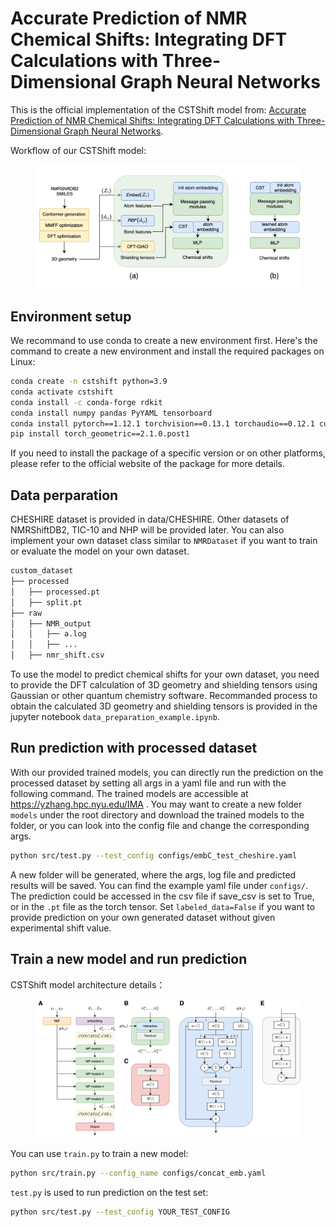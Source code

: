 # Accurate Prediction of NMR Chemical Shifts: Integrating DFT Calculations with Three-Dimensional Graph Neural Networks 
This is the official implementation of the CSTShift model from: [Accurate Prediction of NMR Chemical Shifts: Integrating DFT Calculations with Three-Dimensional Graph Neural Networks](https://pubs.acs.org/doi/10.1021/acs.jctc.4c00422).

Workflow of our CSTShift model:
<figure>
  <img
  src="fig/fig2.svg">
</figure>

## Environment setup
We recommand to use conda to create a new environment first. Here's the command to create a new environment and install the required packages on Linux: 

```bash
conda create -n cstshift python=3.9
conda activate cstshift
conda install -c conda-forge rdkit
conda install numpy pandas PyYAML tensorboard
conda install pytorch==1.12.1 torchvision==0.13.1 torchaudio==0.12.1 cudatoolkit=11.3 -c pytorch
pip install torch_geometric==2.1.0.post1
```

If you need to install the package of a specific version or on other platforms, please refer to the official website of the package for more details.

## Data perparation
CHESHIRE dataset is provided in data/CHESHIRE. Other datasets of NMRShiftDB2, TIC-10 and NHP will be provided later. You can also implement your own dataset class similar to `NMRDataset` if you want to train or evaluate the model on your own dataset.

```bash
custom_dataset
├── processed
│   ├── processed.pt
│   ├── split.pt
├── raw
│   ├── NMR_output
│   │   ├── a.log
│   │   ├── ...
│   ├── nmr_shift.csv
```

To use the model to predict chemical shifts for your own dataset, you need to provide the DFT calculation of 3D geometry and shielding tensors using Gaussian or other quantum chemistry software. Recommanded process to obtain the calculated 3D geometry and shielding tensors is provided in the jupyter notebook `data_preparation_example.ipynb`.


## Run prediction with processed dataset

With our provided trained models, you can directly run the prediction on the processed dataset by setting all args in a yaml file and run with the following command. The trained models are accessible at https://yzhang.hpc.nyu.edu/IMA . You may want to create a new folder `models` under the root directory and download the trained models to the folder, or you can look into the config file and change the corresponding args.

```bash
python src/test.py --test_config configs/embC_test_cheshire.yaml
```

A new folder will be generated, where the args, log file and predicted results will be saved. You can find the example yaml file under `configs/`. The prediction could be accessed in the csv file if save_csv is set to True, or in the `.pt` file as the torch tensor. Set `labeled_data=False` if you want to provide prediction on your own generated dataset without given experimental shift value.

## Train a new model and run prediction
CSTShift model architecture details：
<figure>
  <img
  src="fig/SIfig_model.svg">
</figure>

You can use `train.py` to train a new model: 
  
  ```bash
  python src/train.py --config_name configs/concat_emb.yaml
  ```

`test.py` is used to run prediction on the test set:

  ```bash
  python src/test.py --test_config YOUR_TEST_CONFIG
  ```
